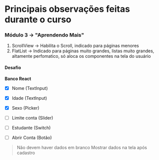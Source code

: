 # Principais observações feitas durante o curso


### Módulo 3 -> "Aprendendo Mais"

1. ScrollView -> Habilita o Scroll, indicado para páginas menores 
2. FlatList -> Indicado para páginas muito grandes, listas muito grandes, altamente perfomatico, só aloca os componentes na tela do usuário

#### Desafio

**Banco React**

* [x] Nome (TextInput)
* [x] Idade (TextInput)

* [x] Sexo (Picker)

* [ ] Limite conta (Slider)

* [ ] Estudante (Switch)

* [ ] Abrir Conta (Botão)

> Não devem haver dados em branco
> Mostrar dados na tela após cadastro